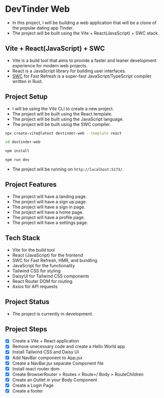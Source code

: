 # DevTinder Web

- In this project, I will be building a web application that will be a clone of the popular dating app Tinder.
- The project will be built using the Vite + React(JavaScript) + SWC stack.

## Vite + React(JavaScript) + SWC
- Vite is a build tool that aims to provide a faster and leaner development experience for modern web projects.
- React is a JavaScript library for building user interfaces.
- [SWC](https://swc.rs/) for Fast Refresh is a super-fast JavaScript/TypeScript compiler written in Rust.

## Project Setup
- I will be using the Vite CLI to create a new project.
- The project will be built using the React template.
- The project will be built using the JavaScript language.
- The project will be built using the SWC compiler.

```bash 
npx create-vite@latest devtinder-web --template react
```
```bash
cd devtinder-web
```
```bash
npm install
```
```bash
npm run dev
```
- The project will be running on `http://localhost:5173/`.

## Project Features
- The project will have a landing page.
- The project will have a sign up page.
- The project will have a sign in page.
- The project will have a home page.
- The project will have a profile page.
- The project will have a settings page.

## Tech Stack
- Vite for the build tool
- React (JavaScript) for the frontend
- SWC for Fast Refresh, HMR, and bundling
- JavaScript for the functionality
- Tailwind CSS for styling 
- DaisyUI for Tailwind CSS components
- React Router DOM for routing
- Axios for API requests

## Project Status
- The project is currently in development.

## Project Steps
- [x] Create a Vite + React application
- [x] Remove unecessary code and create a Hello World app
- [x] Install Tailwind CSS and Daisy UI
- [x] Add NavBar component to App.jsx
- [x] Create a NavBar.jsx separate Component file
- [x] Install react router dom
- [x] Create BrowserRouter > Routes > Route=/ Body > RouteChildren
- [x] Create an Outlet in your Body Component
- [x] Create a Login Page
- [x] Create a footer